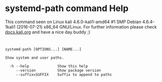 # systemd-path command Help

 This command seen on Linux kali 4.6.0-kali1-amd64 #1 SMP Debian 4.6.4-1kali1 (2016-07-21) x86_64 GNU/Linux. For further information please check [docs.kali.org](docs.kali.org) and have a nice day buddy ;) 

~~~


systemd-path [OPTIONS...] [NAME...]

Show system and user paths.

  -h --help             Show this help
     --version          Show package version
     --suffix=SUFFIX    Suffix to append to paths

~~~

